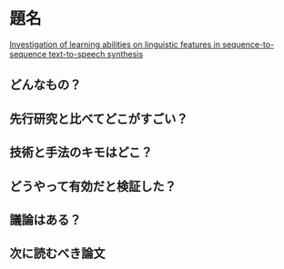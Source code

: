 # 題名
[Investigation of learning abilities on linguistic features in sequence-to-sequence
text-to-speech synthesis](https://arxiv.org/pdf/2005.10390.pdf)

## どんなもの？


## 先行研究と比べてどこがすごい？


## 技術と手法のキモはどこ？


## どうやって有効だと検証した？


## 議論はある？


## 次に読むべき論文